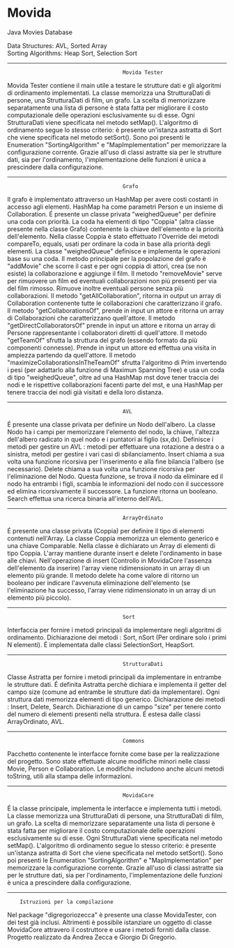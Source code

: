 # Movida
Java Movies Database

Data Structures: AVL, Sorted Array</br>
Sorting Algorithms: Heap Sort, Selection Sort

-------------------------------------------------------------------------
				                         Movida Tester
Movida Tester contiene il main utile a testare le strutture dati e gli algoritmi
di ordinamento implementati. La classe memorizza una StrutturaDati di persone, una StrutturaDati di film, un grafo.
La scelta di memorizzare separatamente una lista di persone è stata fatta per migliorare il costo computazionale delle operazioni esclusivamente su di esse.
Ogni StrutturaDati viene specificata nel metodo setMap().
L'algoritmo di ordinamento segue lo stesso criterio: è presente un'istanza astratta di Sort che viene specificata nel metodo setSort().	
Sono poi presenti le Enumeration "SortingAlgorithm" e "MapImplementation" per memorizzare la configurazione corrente.
Grazie all'uso di classi astratte sia per le strutture dati, sia per l'ordinamento, l'implementazione delle funzioni è unica a prescindere dalla configurazione.

-------------------------------------------------------------------------
				                         Grafo
Il grafo è implementato attraverso un HashMap per avere costi costanti in accesso agli elementi. HashMap ha come parametri Person e un insieme di Collaboration.
É presente un classe privata "weighedQueue" per definire una coda con priorità. La coda ha elementi di tipo "Coppia" (altra classe presente nella classe Grafo) contenente la chiave dell'elemento e la priorità dell'elemento.
Nella classe Coppia è stato effettuato l'Override dei metodi compareTo, equals, usati per ordinare la coda in base alla priorità degli elementi.
La classe "weighedQueue" definisce e implementa le operazioni base su una coda.
Il metodo principale per la popolazione del grafo è "addMovie" che scorre il cast e per ogni coppia di attori, crea (se non esiste) la collaborazione e aggiunge il film.
Il metodo "removeMovie" serve per rimuovere un film ed eventuali collaborazioni non più presenti per via del film rimosso. Rimuove inoltre eventuali persone senza più collaborazioni.
Il metodo "getAllCollaboration", ritorna in output un array di Collaboration contenente tutte le collaborazioni che caratterizzano il grafo.
Il metodo "getCollaborationsOf", prende in input un attore e ritorna un array di Collaborazioni che caratterizzano quell'attore.
Il metodo "getDirectCollaboratorsOf" prende in input un attore e ritorna un array di Persone rappresentante i collaboratori diretti di quell'attore.
Il metodo "getTeamOf" sfrutta la struttura del grafo (essendo formato da più componenti connesse). Prende in input un attore ed effettua una visita in ampiezza partendo da quell'attore.
Il metodo "maximizeCollaborationsInTheTeamOf" sfrutta l'algoritmo di Prim invertendo i pesi (per adattarlo alla funzione di Maximun Spanning Tree) e usa un coda di tipo "weighedQueue", oltre ad una HashMap mst dove tener traccia dei nodi e le rispettive
collaborazioni facenti parte del mst, e una HashMap per tenere traccia dei nodi già visitati e della loro distanza.

-------------------------------------------------------------------------
				                         AVL
É presente una classe privata per definire un Nodo dell'albero. 
La classe Nodo ha i campi per memorizzare l'elemento del nodo, la chiave, l'altezza dell'albero radicato in quel nodo e i puntatori ai figlio (sx,dx).
Definisce i metodi per gestire un AVL : metodi per effettuare una rotazione a destra o a sinistra, metodi per gestire i vari casi di sbilanciamento.
Insert chiama a sua volta una funzione ricorsiva per l'inserimento e alla fine bilancia l'albero (se necessario).
Delete chiama a sua volta una funzione ricorsiva per l'eliminazione del Nodo. Questa funzione, se trova il nodo da eliminare ed il nodo ha entrambi i figli, scambia le informazioni del nodo con il successore ed elimina ricorsivamente il successore. La funzione ritorna un booleano.
Search effettua una ricerca binaria all'interno dell'AVL.

-------------------------------------------------------------------------
				                         ArrayOrdinato
É presente una classe privata (Coppia) per definire il tipo di elementi contenuti nell'Array.
La classe Coppia memorizza un elemento generico e una chiave Comparable.
Nella classe è dichiarato un Array di elementi di tipo Coppia.
L'array mantiene durante insert e delete l'ordinamento in base alle chiavi.
Nell'operazione di insert (Controllo in MovidaCore l'assenza dell'elemento da inserire) l'array viene ridimensionato in un array di un elemento più grande.
Il metodo delete ha come valore di ritorno un booleano per indicare l'avvenuta eliminazione dell'elemento (se l'eliminazione ha successo, l'array viene ridimensionato in un array di un elemento più piccolo).

-------------------------------------------------------------------------
				                         Sort
Interfaccia per fornire i metodi principali da implementare negli algoritmi di ordinamento.
Dichiarazione dei metodi : Sort, nSort (Per ordinare solo i primi N elementi).
É implementata dalle classi SelectionSort, HeapSort.

-------------------------------------------------------------------------
				                         StrutturaDati
Classe Astratta per fornire i metodi principali da implementare in entrambe le strutture dati.
É definita Astratta perchè dichiara e implementa il getter del campo size (comune ad entrambe le strutture dati da implementare).
Ogni struttura dati memorizza elementi di tipo generico.
Dichiarazione dei metodi : Insert, Delete, Search.
Dichiarazione di un campo "size" per tenere conto del numero di elementi presenti nella struttura.
É estesa dalle classi ArrayOrdinato, AVL.

-------------------------------------------------------------------------
				                         Commons
Pacchetto contenente le interfacce fornite come base per la realizzazione del progetto. Sono state effettuate alcune modifiche minori nelle classi Movie, Person e Collaboration. Le modifiche includono anche alcuni metodi toString, utili alla stampa delle informazioni.

-------------------------------------------------------------------------
				                         MovidaCore
É la classe principale, implementa le interfacce e implementa tutti i metodi. 
La classe memorizza una StrutturaDati di persone, una StrutturaDati di film, un grafo.
La scelta di memorizzare separatamente una lista di persone è stata fatta per migliorare il costo computazionale delle operazioni esclusivamente su di esse.
Ogni StrutturaDati viene specificata nel metodo setMap().
L'algoritmo di ordinamento segue lo stesso criterio: è presente un'istanza astratta di Sort che viene specificata nel metodo setSort().	
Sono poi presenti le Enumeration "SortingAlgorithm" e "MapImplementation" per memorizzare la configurazione corrente.
Grazie all'uso di classi astratte sia per le strutture dati, sia per l'ordinamento, l'implementazione delle funzioni è unica a prescindere dalla configurazione.

-----------------------------------------------------------
		Istruzioni per la compilazione
Nel package "digregoriozecca" è presente una classe MovidaTester, con dei test già inclusi.
Altrimenti è possibile istanziare un oggetto di classe MovidaCore attravero il costruttore e usare i metodi forniti dalla classe.</br>
Progetto realizzato da Andrea Zecca e Giorgio Di Gregorio.
